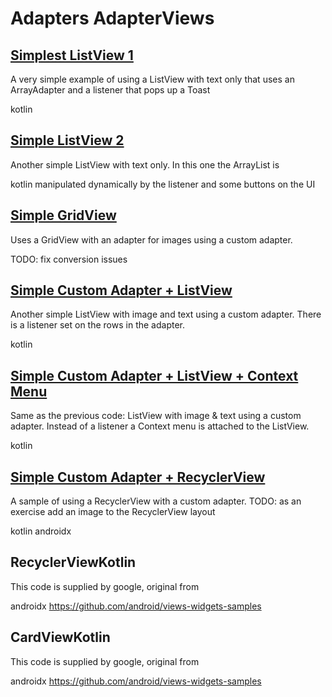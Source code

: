 # Adapters AdapterViews
## [Simplest ListView 1](SimpleListView1)
A very simple example of using a ListView with text only that
uses an ArrayAdapter and a listener  that pops up a Toast

kotlin
## [Simple ListView 2](SimpleListView2)
Another simple ListView with text only.  In this one the ArrayList is

kotlin
manipulated dynamically by the listener and some buttons on the UI
## [Simple GridView](SimpleGridView)
Uses a GridView with an adapter for images using a custom adapter.

TODO: fix conversion issues
## [Simple Custom Adapter + ListView](SimpleCustomLV)
Another simple ListView with image and text using a custom adapter.
There is a listener set on the rows in the adapter.

kotlin
## [Simple Custom Adapter + ListView + Context Menu](SimpleCustomLVContextMenu)
Same as the previous code: ListView with image & text using a custom adapter.
Instead of a listener a Context menu is attached to the ListView.  

kotlin
## [Simple Custom Adapter + RecyclerView](SampleRecyclerView)
A sample of using a RecyclerView with a custom adapter.
TODO:  as an exercise add an image to the RecyclerView layout

kotlin
androidx
## RecyclerViewKotlin
This code is supplied by google, original from 

androidx
https://github.com/android/views-widgets-samples
## CardViewKotlin
This code is supplied by google, original from 

androidx
https://github.com/android/views-widgets-samples
